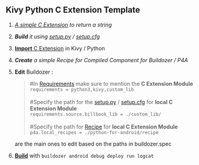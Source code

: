 ## **Kivy Python C Extension Template**

 1. *[A simple C Extension](https://github.com/VICTORVICKIE/Kivy_Python_C_Extension_Demo/blob/main/billbook_lib/billbook_lib/billbook_test.c) to return a string*
 2. ***Build** it using [setup.py](https://github.com/VICTORVICKIE/Kivy_Python_C_Extension_Demo/blob/main/billbook_lib/setup.py) / [setup.cfg](https://github.com/VICTORVICKIE/Kivy_Python_C_Extension_Demo/blob/main/billbook_lib/setup.cfg)*
 3. [**Import** C Extension](https://github.com/VICTORVICKIE/Kivy_Python_C_Extension_Demo/blob/main/main.py#L4) in Kivy / Python
 4. ***Create** a simple Recipe for Compiled Component for Buildozer / P4A*
 5. **Edit** Buildozer :
	

	> #In [Requirements](https://github.com/VICTORVICKIE/Kivy_Python_C_Extension_Demo/blob/main/buildozer.spec#L39) make sure to mention the **C Extension Module**<br>
	> `requirements = python3,kivy,custom_lib`<br><br>
	> #Specify the path for the [setup.py](https://github.com/VICTORVICKIE/Kivy_Python_C_Extension_Demo/blob/main/billbook_lib/setup.py) / [setup.cfg](https://github.com/VICTORVICKIE/Kivy_Python_C_Extension_Demo/blob/main/billbook_lib/setup.cfg) for **local C Extension Module**<br>
	> `requirements.source.billbook_lib = ./custom_lib/`<br><br>
	> #Specify the path for [Recipe](https://github.com/VICTORVICKIE/Kivy_Python_C_Extension_Demo/blob/main/python-for-android/recipe/billbook_lib/__init__.py) for **local C Extension Module**<br>
	> `p4a.local_recipes = ./python-for-android/recipe`
	
	are the main ones to edit based on the paths in buildozer.spec
	

 6. [**Build**](https://github.com/VICTORVICKIE/Kivy_Python_C_Extension_Demo/blob/main/bin/myapp-0.1-armeabi-v7a-debug.apk) with `buildozer android debug deploy run logcat`

